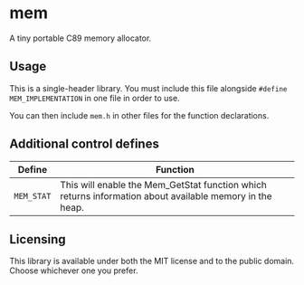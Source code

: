 # mem
A tiny portable C89 memory allocator.

## Usage
This is a single-header library. You must include this file alongside `#define MEM_IMPLEMENTATION` in one file in order to use.

You can then include `mem.h` in other files for the function declarations.

## Additional control defines
Define | Function
--------|--------
`MEM_STAT` | This will enable the Mem_GetStat function which returns information about available memory in the heap.

## Licensing
This library is available under both the MIT license and to the public domain. Choose whichever one you prefer.
